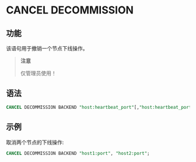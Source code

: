 # CANCEL DECOMMISSION

## 功能

该语句用于撤销一个节点下线操作。

> **注意**
>
> 仅管理员使用！

## 语法

```sql
CANCEL DECOMMISSION BACKEND "host:heartbeat_port"[,"host:heartbeat_port"...]
```

## 示例

取消两个节点的下线操作:

```sql
CANCEL DECOMMISSION BACKEND "host1:port", "host2:port";
```

